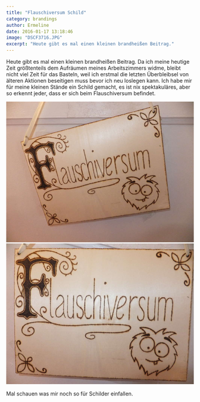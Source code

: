 ```yaml
---
title: "Flauschiversum Schild"
category: brandings
author: Ermeline
date: 2016-01-17 13:18:46
image: "DSCF3716.JPG"
excerpt: "Heute gibt es mal einen kleinen brandheißen Beitrag."
---
```

Heute gibt es mal einen kleinen brandheißen Beitrag. Da ich meine heutige Zeit größtenteils dem Aufräumen meines Arbeitszimmers widme, bleibt nicht viel Zeit für das Basteln, weil ich erstmal die letzten Überbleibsel von älteren Aktionen beseitigen muss bevor ich neu loslegen kann. Ich habe mir für meine kleinen Stände ein Schild gemacht, es ist nix spektakuläres, aber so erkennt jeder, dass er sich beim Flauschiversum befindet.

![hängendes Schild](DSCF3716.JPG)
![Flauschiversum nah](DSCF3717.JPG)

Mal schauen was mir noch so für Schilder einfallen.
